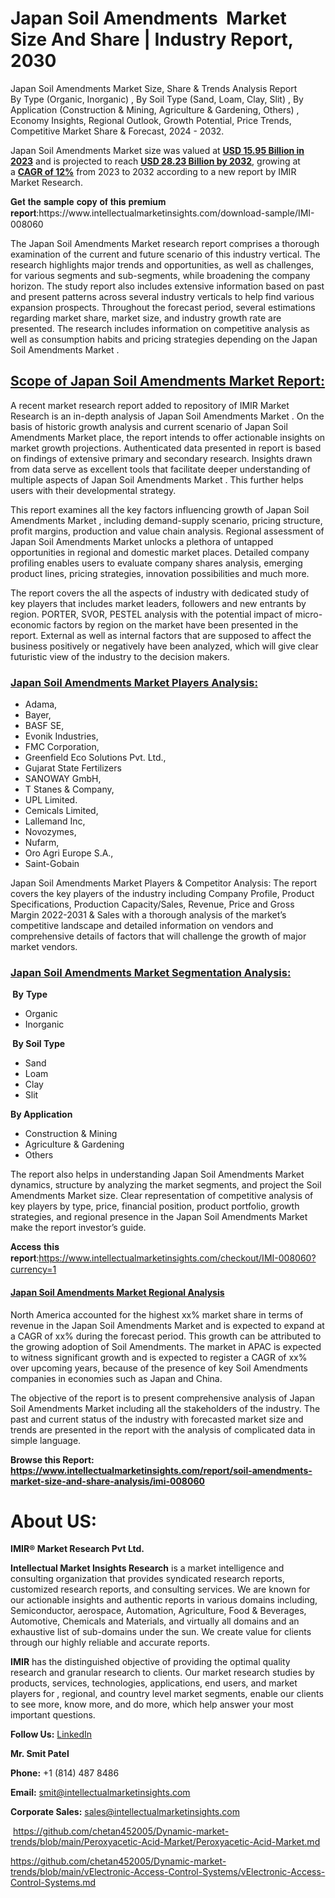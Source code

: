 <h1><span data-teams="true">Japan&nbsp;</span>Soil Amendments&nbsp;&nbsp;<span data-teams="true">Market Size And Share | Industry Report, 2030<br /></span></h1>
<p>Japan Soil Amendments Market Size, Share &amp; Trends Analysis Report By&nbsp;Type (Organic, Inorganic) ,&nbsp;By Soil Type (Sand, Loam, Clay, Slit) , By Application (Construction &amp; Mining, Agriculture &amp; Gardening, Others) , Economy Insights, Regional Outlook, Growth Potential, Price Trends, Competitive Market Share &amp; Forecast, 2024 - 2032.</p>
<p>Japan Soil Amendments Market size was valued at&nbsp;<strong><u>USD 15.95 Billion in 2023</u></strong>&nbsp;and is projected to reach&nbsp;<strong><u>USD 28.23 Billion by 2032</u></strong>, growing at a&nbsp;<strong><u>CAGR of 12%</u></strong>&nbsp;from 2023 to 2032 according to a new report by IMIR Market Research.</p>
<p>𝐆𝐞𝐭 𝐭𝐡𝐞 𝐬𝐚𝐦𝐩𝐥𝐞 𝐜𝐨𝐩𝐲 𝐨𝐟 𝐭𝐡𝐢𝐬 𝐩𝐫𝐞𝐦𝐢𝐮𝐦 𝐫𝐞𝐩𝐨𝐫𝐭:https://www.intellectualmarketinsights.com/download-sample/IMI-008060</p>
<p>The Japan Soil Amendments Market research report comprises a thorough examination of the current and future scenario of this industry vertical. The research highlights major trends and opportunities, as well as challenges, for various segments and sub-segments, while broadening the company horizon. The study report also includes extensive information based on past and present patterns across several industry verticals to help find various expansion prospects. Throughout the forecast period, several estimations regarding market share, market size, and industry growth rate are presented. The research includes information on competitive analysis as well as consumption habits and pricing strategies depending on the Japan Soil Amendments Market .</p>
<h2><u>Scope of Japan Soil Amendments Market Report:</u></h2>
<p>A recent market research report added to repository of IMIR Market Research is an in-depth analysis of Japan Soil Amendments Market . On the basis of historic growth analysis and current scenario of Japan Soil Amendments Market place, the report intends to offer actionable insights on market growth projections. Authenticated data presented in report is based on findings of extensive primary and secondary research. Insights drawn from data serve as excellent tools that facilitate deeper understanding of multiple aspects of Japan Soil Amendments Market . This further helps users with their developmental strategy.</p>
<p>This report examines all the key factors influencing growth of Japan Soil Amendments Market , including demand-supply scenario, pricing structure, profit margins, production and value chain analysis. Regional assessment of Japan Soil Amendments Market unlocks a plethora of untapped opportunities in regional and domestic market places. Detailed company profiling enables users to evaluate company shares analysis, emerging product lines, pricing strategies, innovation possibilities and much more.</p>
<p>The report covers the all the aspects of industry with dedicated study of key players that includes market leaders, followers and new entrants by region. PORTER, SVOR, PESTEL analysis with the potential impact of micro-economic factors by region on the market have been presented in the report. External as well as internal factors that are supposed to affect the business positively or negatively have been analyzed, which will give clear futuristic view of the industry to the decision makers.</p>
<h3><strong><u>Japan Soil Amendments Market Players Analysis:</u></strong></h3>
<ul>
<li>Adama,</li>
<li>Bayer,</li>
<li>BASF SE,</li>
<li>Evonik Industries,</li>
<li>FMC Corporation,</li>
<li>Greenfield Eco Solutions Pvt. Ltd.,</li>
<li>Gujarat State Fertilizers</li>
<li>SANOWAY GmbH,</li>
<li>T Stanes &amp; Company,</li>
<li>UPL Limited.</li>
<li>Cemicals Limited,</li>
<li>Lallemand Inc,</li>
<li>Novozymes,</li>
<li>Nufarm,</li>
<li>Oro Agri Europe S.A.,</li>
<li>Saint-Gobain</li>
</ul>
<p>Japan Soil Amendments Market Players &amp; Competitor Analysis: The report covers the key players of the industry including Company Profile, Product Specifications, Production Capacity/Sales, Revenue, Price and Gross Margin 2022-2031 &amp; Sales with a thorough analysis of the market&rsquo;s competitive landscape and detailed information on vendors and comprehensive details of factors that will challenge the growth of major market vendors.</p>
<h3><strong><u>Japan Soil Amendments Market Segmentation Analysis:</u></strong></h3>
<p><strong>&nbsp;By</strong>&nbsp;<strong>Type</strong></p>
<ul>
<li>Organic</li>
<li>Inorganic</li>
</ul>
<p><strong>&nbsp;By Soil Type</strong></p>
<ul>
<li>Sand</li>
<li>Loam</li>
<li>Clay</li>
<li>Slit</li>
</ul>
<p><strong>By Application</strong></p>
<ul>
<li>Construction &amp; Mining</li>
<li>Agriculture &amp; Gardening</li>
<li>Others</li>
</ul>
<p>The report also helps in understanding Japan Soil Amendments Market dynamics, structure by analyzing the market segments, and project the Soil Amendments&nbsp;Market size. Clear representation of competitive analysis of key players by type, price, financial position, product portfolio, growth strategies, and regional presence in the Japan Soil Amendments Market make the report investor&rsquo;s guide.</p>
<p>𝐀𝐜𝐜𝐞𝐬𝐬 𝐭𝐡𝐢𝐬 𝐫𝐞𝐩𝐨𝐫𝐭:<a href="https://www.intellectualmarketinsights.com/checkout/IMI-008060?currency=1">https://www.intellectualmarketinsights.com/checkout/IMI-008060?currency=1</a>&nbsp;</p>
<h4><strong><u> Japan Soil Amendments Market Regional Analysis</u></strong></h4>
<p>North America accounted for the highest xx% market share in terms of revenue in the Japan Soil Amendments Market and is expected to expand at a CAGR of xx% during the forecast period. This growth can be attributed to the growing adoption of Soil Amendments. The market in APAC is expected to witness significant growth and is expected to register a CAGR of xx% over upcoming years, because of the presence of key Soil Amendments companies in economies such as Japan and China.</p>
<p>The objective of the report is to present comprehensive analysis of Japan Soil Amendments Market including all the stakeholders of the industry. The past and current status of the industry with forecasted market size and trends are presented in the report with the analysis of complicated data in simple language.</p>
<p><strong>Browse this Report:&nbsp; <a href="https://www.intellectualmarketinsights.com/report/soil-amendments-market-size-and-share-analysis/imi-008060">https://www.intellectualmarketinsights.com/report/soil-amendments-market-size-and-share-analysis/imi-008060</a>&nbsp;&nbsp;</strong></p>
<h1>About US:</h1>
<p><strong>IMIR&reg; Market Research Pvt Ltd.</strong></p>
<p><strong>Intellectual Market Insights Research</strong> is a market intelligence and consulting organization that provides syndicated research reports, customized research reports, and consulting services. We are known for our actionable insights and authentic reports in various domains including, Semiconductor, aerospace, Automation, Agriculture, Food &amp; Beverages, Automotive, Chemicals and Materials, and virtually all domains and an exhaustive list of sub-domains under the sun. We create value for clients through our highly reliable and accurate reports.</p>
<p><strong>IMIR</strong> has the distinguished objective of providing the optimal quality research and granular research to clients. Our market research studies by products, services, technologies, applications, end users, and market players for , regional, and country level market segments, enable our clients to see more, know more, and do more, which help answer your most important questions.</p>
<p><strong>Follow Us:</strong> <a href="https://in.linkedin.com/company/imir-market-research">LinkedIn</a></p>
<p><strong>Mr. Smit Patel</strong></p>
<p><strong>Phone:</strong> +1 (814) 487 8486</p>
<p><strong>Email:</strong> <a href="mailto:smit@intellectualmarketinsights.com">smit@intellectualmarketinsights.com</a></p>
<p><strong>Corporate Sales:</strong> <a href="mailto:sales@intellectualmarketinsights.com">sales@intellectualmarketinsights.com</a></p>
<p>&nbsp;<a href="https://github.com/chetan452005/Dynamic-market-trends/blob/main/Peroxyacetic-Acid-Market/Peroxyacetic-Acid-Market.md">https://github.com/chetan452005/Dynamic-market-trends/blob/main/Peroxyacetic-Acid-Market/Peroxyacetic-Acid-Market.md</a>&nbsp;</p>
<p><a href="https://github.com/chetan452005/Dynamic-market-trends/blob/main/vElectronic-Access-Control-Systems/vElectronic-Access-Control-Systems.md">https://github.com/chetan452005/Dynamic-market-trends/blob/main/vElectronic-Access-Control-Systems/vElectronic-Access-Control-Systems.md</a>&nbsp;</p>
<p>&nbsp;</p>
